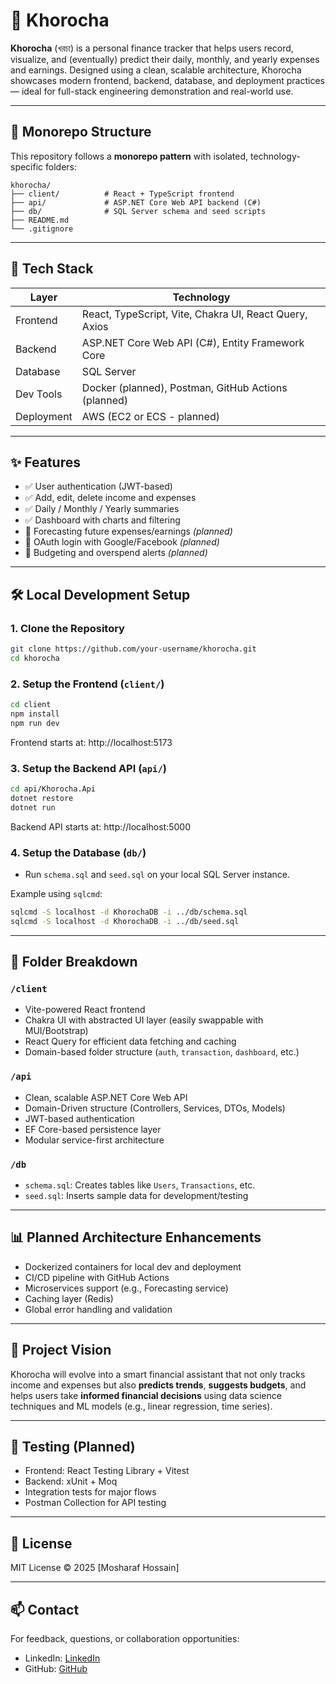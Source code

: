 # 💸 Khorocha

**Khorocha** (খরচা) is a personal finance tracker that helps users record, visualize, and (eventually) predict their daily, monthly, and yearly expenses and earnings. Designed using a clean, scalable architecture, Khorocha showcases modern frontend, backend, database, and deployment practices — ideal for full-stack engineering demonstration and real-world use.

---

## 🧩 Monorepo Structure

This repository follows a **monorepo pattern** with isolated, technology-specific folders:

```
khorocha/
├── client/          # React + TypeScript frontend
├── api/             # ASP.NET Core Web API backend (C#)
├── db/              # SQL Server schema and seed scripts
├── README.md
└── .gitignore
```

---

## 🚀 Tech Stack

| Layer      | Technology                                             |
| ---------- | ------------------------------------------------------ |
| Frontend   | React, TypeScript, Vite, Chakra UI, React Query, Axios |
| Backend    | ASP.NET Core Web API (C#), Entity Framework Core       |
| Database   | SQL Server                                             |
| Dev Tools  | Docker (planned), Postman, GitHub Actions (planned)    |
| Deployment | AWS (EC2 or ECS - planned)                             |

---

## ✨ Features

- ✅ User authentication (JWT-based)
- ✅ Add, edit, delete income and expenses
- ✅ Daily / Monthly / Yearly summaries
- ✅ Dashboard with charts and filtering
- 🚧 Forecasting future expenses/earnings _(planned)_
- 🚧 OAuth login with Google/Facebook _(planned)_
- 🚧 Budgeting and overspend alerts _(planned)_

---

## 🛠️ Local Development Setup

### 1. Clone the Repository

```bash
git clone https://github.com/your-username/khorocha.git
cd khorocha
```

### 2. Setup the Frontend (`client/`)

```bash
cd client
npm install
npm run dev
```

Frontend starts at: http://localhost:5173

### 3. Setup the Backend API (`api/`)

```bash
cd api/Khorocha.Api
dotnet restore
dotnet run
```

Backend API starts at: http://localhost:5000

### 4. Setup the Database (`db/`)

- Run `schema.sql` and `seed.sql` on your local SQL Server instance.

Example using `sqlcmd`:

```bash
sqlcmd -S localhost -d KhorochaDB -i ../db/schema.sql
sqlcmd -S localhost -d KhorochaDB -i ../db/seed.sql
```

---

## 🔁 Folder Breakdown

### `/client`

- Vite-powered React frontend
- Chakra UI with abstracted UI layer (easily swappable with MUI/Bootstrap)
- React Query for efficient data fetching and caching
- Domain-based folder structure (`auth`, `transaction`, `dashboard`, etc.)

### `/api`

- Clean, scalable ASP.NET Core Web API
- Domain-Driven structure (Controllers, Services, DTOs, Models)
- JWT-based authentication
- EF Core-based persistence layer
- Modular service-first architecture

### `/db`

- `schema.sql`: Creates tables like `Users`, `Transactions`, etc.
- `seed.sql`: Inserts sample data for development/testing

---

## 📊 Planned Architecture Enhancements

- Dockerized containers for local dev and deployment
- CI/CD pipeline with GitHub Actions
- Microservices support (e.g., Forecasting service)
- Caching layer (Redis)
- Global error handling and validation

---

## 🧠 Project Vision

Khorocha will evolve into a smart financial assistant that not only tracks income and expenses but also **predicts trends**, **suggests budgets**, and helps users take **informed financial decisions** using data science techniques and ML models (e.g., linear regression, time series).

---

## 🧪 Testing (Planned)

- Frontend: React Testing Library + Vitest
- Backend: xUnit + Moq
- Integration tests for major flows
- Postman Collection for API testing

---

## 📜 License

MIT License © 2025 [Mosharaf Hossain]

---

## 📫 Contact

For feedback, questions, or collaboration opportunities:

- LinkedIn: [LinkedIn](https://www.linkedin.com/in/mosharafhossain)
- GitHub: [GitHub](https://github.com/mmhossain)
